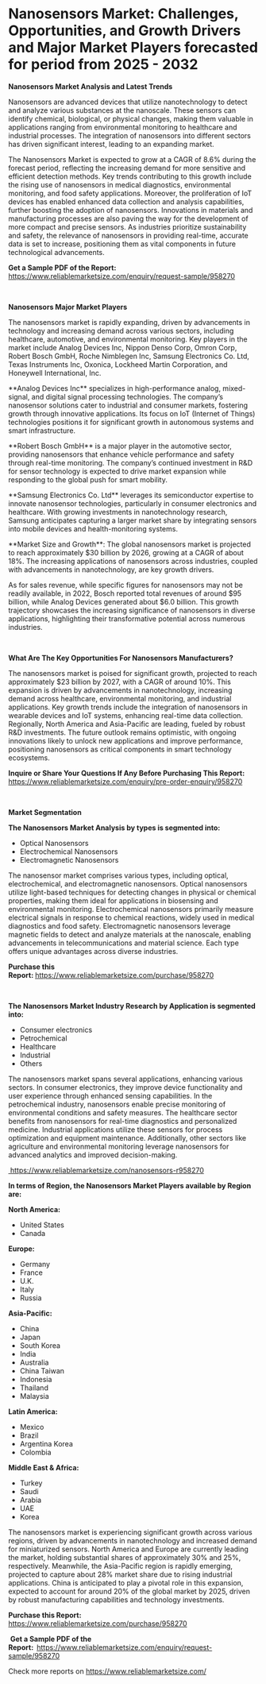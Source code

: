 <p><h1>Nanosensors Market: Challenges, Opportunities, and Growth Drivers and Major Market Players forecasted for period from 2025 - 2032</h1></p><p><strong>Nanosensors Market Analysis and Latest Trends</strong></p>
<p><p>Nanosensors are advanced devices that utilize nanotechnology to detect and analyze various substances at the nanoscale. These sensors can identify chemical, biological, or physical changes, making them valuable in applications ranging from environmental monitoring to healthcare and industrial processes. The integration of nanosensors into different sectors has driven significant interest, leading to an expanding market.</p><p>The Nanosensors Market is expected to grow at a CAGR of 8.6% during the forecast period, reflecting the increasing demand for more sensitive and efficient detection methods. Key trends contributing to this growth include the rising use of nanosensors in medical diagnostics, environmental monitoring, and food safety applications. Moreover, the proliferation of IoT devices has enabled enhanced data collection and analysis capabilities, further boosting the adoption of nanosensors. Innovations in materials and manufacturing processes are also paving the way for the development of more compact and precise sensors. As industries prioritize sustainability and safety, the relevance of nanosensors in providing real-time, accurate data is set to increase, positioning them as vital components in future technological advancements.</p></p>
<p><strong>Get a Sample PDF of the Report:&nbsp;</strong> <a href="https://www.reliablemarketsize.com/enquiry/request-sample/958270?utm_campaign=2461&utm_medium=2&utm_source=Github&utm_content=ia&utm_term=02042025&utm_id=nanosensors">https://www.reliablemarketsize.com/enquiry/request-sample/958270</a></p>
<p>&nbsp;</p>
<p><strong>Nanosensors Major Market Players</strong></p>
<p><p>The nanosensors market is rapidly expanding, driven by advancements in technology and increasing demand across various sectors, including healthcare, automotive, and environmental monitoring. Key players in the market include Analog Devices Inc, Nippon Denso Corp, Omron Corp, Robert Bosch GmbH, Roche Nimblegen Inc, Samsung Electronics Co. Ltd, Texas Instruments Inc, Oxonica, Lockheed Martin Corporation, and Honeywell International, Inc.</p><p>**Analog Devices Inc** specializes in high-performance analog, mixed-signal, and digital signal processing technologies. The company’s nanosensor solutions cater to industrial and consumer markets, fostering growth through innovative applications. Its focus on IoT (Internet of Things) technologies positions it for significant growth in autonomous systems and smart infrastructure.</p><p>**Robert Bosch GmbH** is a major player in the automotive sector, providing nanosensors that enhance vehicle performance and safety through real-time monitoring. The company’s continued investment in R&D for sensor technology is expected to drive market expansion while responding to the global push for smart mobility.</p><p>**Samsung Electronics Co. Ltd** leverages its semiconductor expertise to innovate nanosensor technologies, particularly in consumer electronics and healthcare. With growing investments in nanotechnology research, Samsung anticipates capturing a larger market share by integrating sensors into mobile devices and health-monitoring systems.</p><p>**Market Size and Growth**: The global nanosensors market is projected to reach approximately $30 billion by 2026, growing at a CAGR of about 18%. The increasing applications of nanosensors across industries, coupled with advancements in nanotechnology, are key growth drivers.</p><p>As for sales revenue, while specific figures for nanosensors may not be readily available, in 2022, Bosch reported total revenues of around $95 billion, while Analog Devices generated about $6.0 billion. This growth trajectory showcases the increasing significance of nanosensors in diverse applications, highlighting their transformative potential across numerous industries.</p></p>
<p>&nbsp;</p>
<p><strong>What Are The Key Opportunities For Nanosensors Manufacturers?</strong></p>
<p><p>The nanosensors market is poised for significant growth, projected to reach approximately $23 billion by 2027, with a CAGR of around 10%. This expansion is driven by advancements in nanotechnology, increasing demand across healthcare, environmental monitoring, and industrial applications. Key growth trends include the integration of nanosensors in wearable devices and IoT systems, enhancing real-time data collection. Regionally, North America and Asia-Pacific are leading, fueled by robust R&D investments. The future outlook remains optimistic, with ongoing innovations likely to unlock new applications and improve performance, positioning nanosensors as critical components in smart technology ecosystems.</p></p>
<p><strong>Inquire or Share Your Questions If Any Before Purchasing This Report:</strong> <a href="https://www.reliablemarketsize.com/enquiry/pre-order-enquiry/958270?utm_campaign=2461&utm_medium=2&utm_source=Github&utm_content=ia&utm_term=02042025&utm_id=nanosensors">https://www.reliablemarketsize.com/enquiry/pre-order-enquiry/958270</a></p>
<p>&nbsp;</p>
<p><strong>Market Segmentation</strong></p>
<p><strong>The Nanosensors Market Analysis by types is segmented into:</strong></p>
<p><ul><li>Optical Nanosensors</li><li>Electrochemical Nanosensors</li><li>Electromagnetic Nanosensors</li></ul></p>
<p><p>The nanosensor market comprises various types, including optical, electrochemical, and electromagnetic nanosensors. Optical nanosensors utilize light-based techniques for detecting changes in physical or chemical properties, making them ideal for applications in biosensing and environmental monitoring. Electrochemical nanosensors primarily measure electrical signals in response to chemical reactions, widely used in medical diagnostics and food safety. Electromagnetic nanosensors leverage magnetic fields to detect and analyze materials at the nanoscale, enabling advancements in telecommunications and material science. Each type offers unique advantages across diverse industries.</p></p>
<p><strong>Purchase this Report:&nbsp;</strong><a href="https://www.reliablemarketsize.com/purchase/958270?utm_campaign=2461&utm_medium=2&utm_source=Github&utm_content=ia&utm_term=02042025&utm_id=nanosensors">https://www.reliablemarketsize.com/purchase/958270</a></p>
<p>&nbsp;</p>
<p><strong>The Nanosensors Market Industry Research by Application is segmented into:</strong></p>
<p><ul><li>Consumer electronics</li><li>Petrochemical</li><li>Healthcare</li><li>Industrial</li><li>Others</li></ul></p>
<p><p>The nanosensors market spans several applications, enhancing various sectors. In consumer electronics, they improve device functionality and user experience through enhanced sensing capabilities. In the petrochemical industry, nanosensors enable precise monitoring of environmental conditions and safety measures. The healthcare sector benefits from nanosensors for real-time diagnostics and personalized medicine. Industrial applications utilize these sensors for process optimization and equipment maintenance. Additionally, other sectors like agriculture and environmental monitoring leverage nanosensors for advanced analytics and improved decision-making.</p></p>
<p><a href="https://www.reliablemarketsize.com/nanosensors-r958270?utm_campaign=2461&utm_medium=2&utm_source=Github&utm_content=ia&utm_term=02042025&utm_id=nanosensors">&nbsp;https://www.reliablemarketsize.com/nanosensors-r958270</a></p>
<p><strong>In terms of Region, the Nanosensors Market Players available by Region are:</strong></p>
<p>
    <p> <strong> North America: </strong>
        <ul>
            <li>United States</li>
            <li>Canada</li>
        </ul>
        </p> 
    <p> <strong> Europe: </strong>
        <ul>
            <li>Germany</li>
            <li>France</li>
            <li>U.K.</li>
            <li>Italy</li>
            <li>Russia</li>
        </ul>
        </p> 
    <p> <strong> Asia-Pacific: </strong>
        <ul>
            <li>China</li>
            <li>Japan</li>
            <li>South Korea</li>
            <li>India</li>
            <li>Australia</li>
            <li>China Taiwan</li>
            <li>Indonesia</li>
            <li>Thailand</li>
            <li>Malaysia</li>
        </ul>
        </p> 
    <p> <strong> Latin America: </strong>
        <ul>
            <li>Mexico</li>
            <li>Brazil</li>
            <li>Argentina Korea</li>
            <li>Colombia</li>
        </ul>
        </p> 
    <p> <strong> Middle East & Africa: </strong>
        <ul>
            <li>Turkey</li>
            <li>Saudi</li>
            <li>Arabia</li>
            <li>UAE</li>
            <li>Korea</li>
        </ul>
    </p>
    </p>
<p><p>The nanosensors market is experiencing significant growth across various regions, driven by advancements in nanotechnology and increased demand for miniaturized sensors. North America and Europe are currently leading the market, holding substantial shares of approximately 30% and 25%, respectively. Meanwhile, the Asia-Pacific region is rapidly emerging, projected to capture about 28% market share due to rising industrial applications. China is anticipated to play a pivotal role in this expansion, expected to account for around 20% of the global market by 2025, driven by robust manufacturing capabilities and technology investments.</p></p>
<p><strong>Purchase this Report: </strong><a href="https://www.reliablemarketsize.com/purchase/958270?utm_campaign=2461&utm_medium=2&utm_source=Github&utm_content=ia&utm_term=02042025&utm_id=nanosensors">https://www.reliablemarketsize.com/purchase/958270</a></p>
<p>&nbsp;<strong>Get a Sample PDF of the Report:&nbsp;&nbsp;</strong><a href="https://www.reliablemarketsize.com/enquiry/request-sample/958270?utm_campaign=2461&utm_medium=2&utm_source=Github&utm_content=ia&utm_term=02042025&utm_id=nanosensors">https://www.reliablemarketsize.com/enquiry/request-sample/958270</a></p>
<p><strong></strong></p>
<p>Check more reports on <a href="https://www.reliablemarketsize.com/?utm_campaign=2461&utm_medium=2&utm_source=Github&utm_content=ia&utm_term=02042025&utm_id=nanosensors">https://www.reliablemarketsize.com/</a></p>